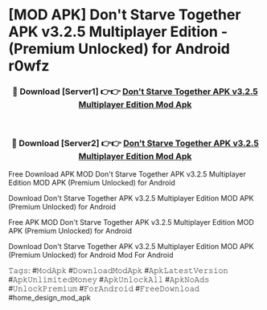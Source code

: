 # [MOD APK] Don't Starve Together APK v3.2.5 Multiplayer Edition - (Premium Unlocked) for Android r0wfz



<div align="center">
<h3>🔴 Download [Server1] 👉👉 <a href="https://momento.my/?title=Don't_Starve_Together_APK_v3.2.5_Multiplayer_Edition">Don't Starve Together APK v3.2.5 Multiplayer Edition Mod Apk</a></h3><br>

<h3>🔴 Download [Server2] 👉👉 <a href="https://momento.my/?title=Don't_Starve_Together_APK_v3.2.5_Multiplayer_Edition">Don't Starve Together APK v3.2.5 Multiplayer Edition Mod Apk</a></h3>
</div>



Free Download APK MOD Don't Starve Together APK v3.2.5 Multiplayer Edition MOD APK (Premium Unlocked) for Android

Download Don't Starve Together APK v3.2.5 Multiplayer Edition MOD APK (Premium Unlocked) for Android

Free APK MOD Don't Starve Together APK v3.2.5 Multiplayer Edition MOD APK (Premium Unlocked) for Android

Download Don't Starve Together APK v3.2.5 Multiplayer Edition MOD APK (Premium Unlocked) for Android Mod For Android

𝚃𝚊𝚐𝚜: #𝙼𝚘𝚍𝙰𝚙𝚔 #𝙳𝚘𝚠𝚗𝚕𝚘𝚊𝚍𝙼𝚘𝚍𝙰𝚙𝚔 #𝙰𝚙𝚔𝙻𝚊𝚝𝚎𝚜𝚝𝚅𝚎𝚛𝚜𝚒𝚘𝚗 #𝙰𝚙𝚔𝚄𝚗𝚕𝚒𝚖𝚒𝚝𝚎𝚍𝙼𝚘𝚗𝚎𝚢 #𝙰𝚙𝚔𝚄𝚗𝚕𝚘𝚌𝚔𝙰𝚕𝚕 #𝙰𝚙𝚔𝙽𝚘𝙰𝚍𝚜 #𝚄𝚗𝚕𝚘𝚌𝚔𝙿𝚛𝚎𝚖𝚒𝚞𝚖 #𝙵𝚘𝚛𝙰𝚗𝚍𝚛𝚘𝚒𝚍 #𝙵𝚛𝚎𝚎𝙳𝚘𝚠𝚗𝚕𝚘𝚊𝚍 #home_design_mod_apk
